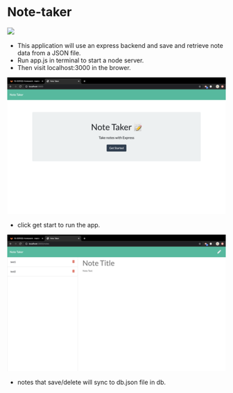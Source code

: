 # Note-taker

<img src="./public/assets/IMG_3971.GIF">


* This application will use an express backend and save and retrieve note data from a JSON file.
* Run app.js in terminal to start a node server.
* Then visit localhost:3000 in the brower.
<img src="public/assets/loadingpage.png">

* click get start to run the app.

<img src="public/assets/notetaker.png">

* notes that save/delete will sync to db.json file in db.
